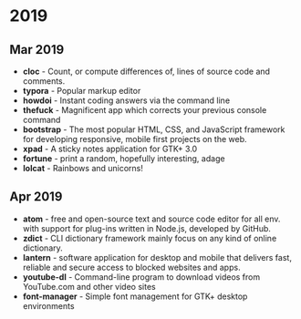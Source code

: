 # 2019

## Mar 2019

- **cloc** - Count, or compute differences of, lines of source code and comments.
- **typora** - Popular markup editor
- **howdoi** - Instant coding answers via the command line
- **thefuck** - Magnificent app which corrects your previous console command
- **bootstrap** - The most popular HTML, CSS, and JavaScript framework for developing responsive, mobile first projects on the web.
- **xpad** - A sticky notes application for GTK+ 3.0
- **fortune** - print a random, hopefully interesting, adage
- **lolcat** - Rainbows and unicorns!

## Apr 2019

- **atom** - free and open-source text and source code editor for all env. with support for plug-ins written in Node.js, developed by GitHub.
- **zdict** - CLI dictionary framework mainly focus on any kind of online dictionary.
- **lantern** - software application for desktop and mobile
  that delivers fast, reliable and secure access to blocked websites and 
  apps.
- **youtube-dl** - Command-line program to download videos from YouTube.com and other video sites
- **font-manager** - Simple font management for GTK+ desktop environments